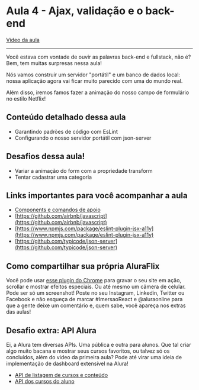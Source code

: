 # Aula 4 - Ajax, validação e o back-end

[Vídeo da aula](https://drive.google.com/file/d/1L2CJhxnxP5VU3SLcCNg-8_NLvOLiy1TD/view?usp=sharing)

---

Você estava com vontade de ouvir as palavras back-end e fullstack, não é? Bem, tem muitas surpresas nessa aula!

Nós vamos construir um servidor "portátil" e um banco de dados local: nossa aplicação agora vai ficar muito parecido com uma do mundo real.

Além disso, iremos famos fazer a animação do nosso campo de formulário no estilo Netflix!

## Conteúdo detalhado dessa aula

*   Garantindo padrões de código com EsLint
*   Configurando o nosso servidor portátil com json-server

## Desafios dessa aula!

*   Variar a animação do form com a propriedade transform
*   Tentar cadastrar uma categoria

## Links importantes para você acompanhar a aula

*   [Components e comandos de apoio](https://gist.github.com/omariosouto/643616a1f923b3350675b643cccb462a)
*   [https://github.com/airbnb/javascript](https://github.com/airbnb/javascript)
*   [https://www.npmjs.com/package/eslint-plugin-jsx-a11y](https://www.npmjs.com/package/eslint-plugin-jsx-a11y)
*   [https://github.com/typicode/json-server](https://github.com/typicode/json-server)

## Como compartilhar sua própria AluraFlix

Você pode usar [esse plugin do Chrome](https://chrome.google.com/webstore/detail/screencastify-screen-vide/mmeijimgabbpbgpdklnllpncmdofkcpn) para gravar o seu site em ação, scrollar e mostrar efeitos especiais. Ou até mesmo um câmera de celular. Pode ser só um screenshot! Poste no seu Instagram, Linkedin, Twitter ou Facebook e não esqueça de marcar #ImersaoReact e @aluraonline para que a gente deixe um comentário e, quem sabe, você apareça nos extras das aulas!

## Desafio extra: API Alura

Ei, a Alura tem diversas APIs. Uma pública e outra para alunos. Que tal criar algo muito bacana e mostrar seus cursos favoritos, ou talvez só os concluídos, além do video da primeira aula? Pode até virar uma ideia de implementação de dashboard extensível na Alura!

*   [API de listagem de cursos e conteúdo](https://suporte.alura.com.br/article/315-como-funciona-a-api-publica-da-alura)
*   [API dos cursos do aluno](https://suporte.alura.com.br/article/314-beta-api-do-dashboard-para-alunos)